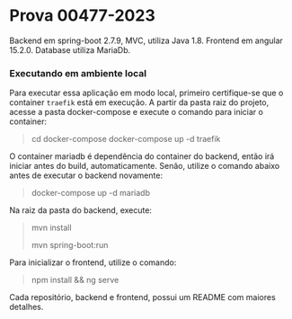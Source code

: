 # Prova 00477-2023

Backend em spring-boot 2.7.9, MVC, utiliza Java 1.8.
Frontend em angular 15.2.0.
Database utiliza MariaDb.

### Executando em ambiente local

Para executar essa aplicação em modo local, primeiro certifique-se que o container `traefik` está em execução.
A partir da pasta raiz do projeto, acesse a pasta docker-compose e execute o comando para iniciar o container:
> cd docker-compose
> docker-compose up -d traefik
>

O container mariadb é dependência do container do backend, então irá iniciar antes do build, automaticamente.
Senão, utilize o comando abaixo antes de executar o backend novamente:
> docker-compose up -d mariadb
>

Na raiz da pasta do backend, execute:
> mvn install
>
> mvn spring-boot:run 
> 

Para inicializar o frontend, utilize o comando:
> npm install && ng serve 
>

Cada repositório, backend e frontend, possui um README com maiores detalhes.
